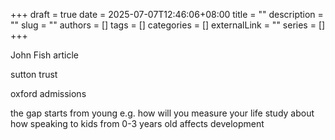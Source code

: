 +++ 
draft = true
date = 2025-07-07T12:46:06+08:00
title = ""
description = ""
slug = ""
authors = []
tags = []
categories = []
externalLink = ""
series = []
+++

John Fish article

sutton trust

oxford admissions

the gap starts from young e.g. how will you measure your life study about how speaking to kids from 0-3 years old affects development
